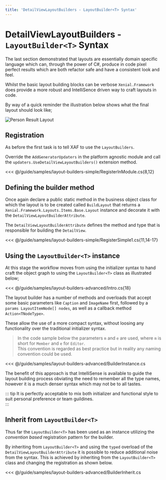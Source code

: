 ```yaml
---
title: 'DetailViewLayoutBuilders - LayoutBuilder<T> Syntax'
---
```


# DetailViewLayoutBuilders - `LayoutBuilder<T>` Syntax

The last section demonstrated that layouts are essentially domain specific language which can, through the power of C#, produce in code pixel perfect results which are both refactor safe and have a consistent look and feel.

Whilst the basic layout building blocks can be verbose `Xenial.Framework` does provide a more robust and IntelliSence driven way to craft layouts in code.

By way of a quick reminder the illustration below shows what the final layout should look like;

![Person Result Layout](/images/guide/layout-builders/person-result-layout-simple.png)

## Registration

As before the first task is to tell XAF to use the `LayoutBuilders`.

Override the `AddGeneratorUpdaters` in the platform agnostic module and call the `updaters.UseDetailViewLayoutBuilders()` extension method.

<<< @/guide/samples/layout-builders-simple/RegisterInModule.cs{8,12}

## Defining the builder method

Once again declare a public static method in the business object class for which the layout is to be created called `BuildLayout` that returns a `Xenial.Framework.Layouts.Items.Base.Layout` instance and decorate it with the `DetailViewLayoutBuilderAttribute`.  

The `DetailViewLayoutBuilderAttribute` defines the method and type that is responsible for building the `DetailView`.

<<< @/guide/samples/layout-builders-simple/RegisterSimple1.cs{11,14-17}

## Using the `LayoutBuilder<T>` instance

At this stage the workflow moves from using the initializer syntax to hand craft the object graph to using  the `LayoutBuilder<T>` class as illustrated below;

<<< @/guide/samples/layout-builders-advanced/Intro.cs{18}

The layout builder has a number of methods and overloads that accept some basic parameters like `Caption` and `ImageName` first, followed by a `params LayoutItemNode[] nodes`, as well as a callback method `Action<TNodeType>`.  

These allow the use of a more compact syntax, without loosing any functionality over the traditional initializer syntax.

> In the code sample below the parameters `m` and `e` are used, where `m` is short for `Member` and `e` for `Editor`.  
This convention is regarded as best practice but in reality any naming convention could be used.

<<< @/guide/samples/layout-builders-advanced/BuilderInstance.cs

The benefit of this approach is that IntelliSense is available to guide the layout building process obviating the need to remember all the type names, however it is a much denser syntax which may not be to all tastes.

::: tip
It is perfectly acceptable to mix both initializer and functional style to suit personal preference or team guildines.  
:::

## Inherit from `LayoutBuilder<T>` 

Thus far the `LayoutBuilder<T>` has been used as an instance utilizing the *convention based* registration pattern for the builder. 

By inheriting from `LayoutBuilder<T>` and using the `typed` overload of the `DetailViewLayoutBuilderAttribute` it is possible to reduce additional noise from the syntax.  This is achieved by inheriting from the `LayoutBuilder<T>` class and changing the registration as shown below.

<<< @/guide/samples/layout-builders-advanced/BuilderInherit.cs
